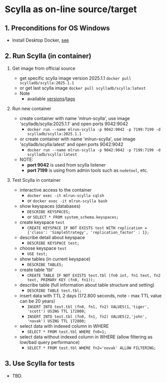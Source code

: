 # Scylla as on-line source/target

## 1. Preconditions for OS Windows

 - Install Desktop Docker, [see](./desktopdocker.md)

## 2. Run Scylla (in container)

1. Get image from official source
   - get specific scylla image version 2025.1.1 `docker pull scylladb/scylla:2025.1.1`
   - or get last scylla image `docker pull scylladb/scylla:latest`
   - Note
     - available [versions](https://hub.docker.com/r/scylladb/scylla)/[tags](https://hub.docker.com/r/scylladb/scylla/tags)

2. Run new container
   - create container with name 'mlrun-scylla', use image 'scylladb/scylla:2025.1.1' and open ports 9042:9042
     - `docker run --name mlrun-scylla -p 9042:9042 -p 7199:7199 -d scylladb/scylla:2025.1.1`
   - or create container with name 'mlrun-scylla', use image 'scylladb/scylla:latest' and open ports 9042:9042
     - `docker run --name mlrun-scylla -p 9042:9042 -p 7199:7199 -d scylladb/scylla:latest`
   - NOTE:
     - **port 9042** is used from scylla listener
     - **port 7199** is using from admin tools such as `nodetool`, etc.
     
3. Test Scylla in container
   - interactive access to the container
     - `docker exec -it mlrun-scylla cqlsh`
     - or `docker exec -it mlrun-scylla bash`
   - show keyspaces (databases)
     - `DESCRIBE KEYSPACES;`
     - or `SELECT * FROM system_schema.keyspaces;`
   - create keyspace `test`
     - `CREATE KEYSPACE IF NOT EXISTS test WITH replication = {'class': 'SimpleStrategy', 'replication_factor' : 1};`
   - describe detail about keyspace
     - `DESCRIBE KEYSPACE test;`
   - choose keyspace `test`
     - `USE test;`
   - show tables (in current keyspace)
     - `DESCRIBE TABLES;` 
   - create table 'tbl'
     - `CREATE TABLE IF NOT EXISTS test.tbl (fn0 int, fn1 text, fn2 text, PRIMARY KEY (fn0, fn1));`
   - describe table (full information about table structure and setting)
     - `DESCRIBE TABLE test.tbl;`
   - insert data with TTL 2 days (172.800 seconds, note - max TTL value can be 20 years)
     - `INSERT INTO test.tbl (fn0, fn1, fn2) VALUES(1,'tiger', 'scott') USING TTL 172800;`
     - `INSERT INTO test.tbl (fn0, fn1, fn2) VALUES(2,'john', 'novak') USING TTL 172800;`
   - select data with indexed column in WHERE 
     - `SELECT * FROM test.tbl WHERE fn0=1;`
   - select data without indexed column in WHERE (allow filtering as low/bad query performance)
     - `SELECT * FROM test.tbl WHERE fn2='novak' ALLOW FILTERING;`


## 3. Use Scylla for tests

   - TBD.